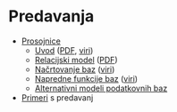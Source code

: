 # Predavanja

* [Prosojnice](prosojnice)
  - [Uvod](https://jaanos.github.io/OPB/predavanja/prosojnice/01-uvod.html) ([PDF](prosojnice/01-uvod.pdf), [viri](https://github.com/jaanos/OPB/tree/master/predavanja/prosojnice/01-uvod/))
  - [Relacijski model](https://jaanos.github.io/OPB/predavanja/prosojnice/02-relacijski-model.html) ([PDF](prosojnice/02-relacijski-model.pdf))
  - [Načrtovanje baz](https://jaanos.github.io/OPB/predavanja/prosojnice/03-nacrtovanje-baz.html) ([viri](https://github.com/jaanos/OPB/tree/master/predavanja/prosojnice/03-nacrtovanje-baz/))
  - [Napredne funkcije baz](https://jaanos.github.io/OPB/predavanja/prosojnice/04-napredne-funkcije-baz.html) ([viri](https://github.com/jaanos/OPB/tree/master/predavanja/prosojnice/04-napredne-funkcije-baz/))
  - [Alternativni modeli podatkovnih baz](https://jaanos.github.io/OPB/predavanja/prosojnice/05-alternativni-modeli-podatkovnih-baz.html)
* [Primeri](https://github.com/jaanos/OPB/tree/master/predavanja/primeri) s predavanj
